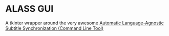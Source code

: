 # ALASS GUI
A tkinter wrapper around the very awesome [Automatic Language-Agnostic Subtitle Synchronization (Command Line Tool)](https://github.com/kaegi/alass)
